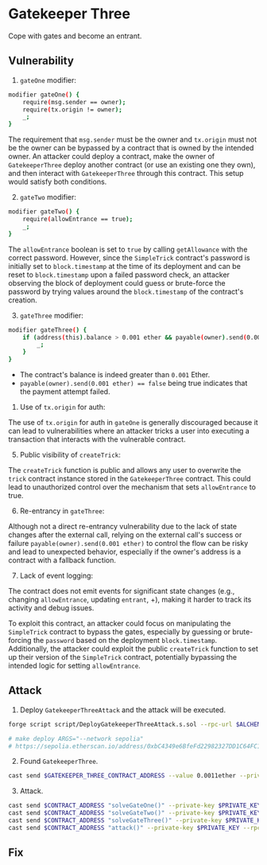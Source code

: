 # Gatekeeper Three

Cope with gates and become an entrant.

## Vulnerability

1. `gateOne` modifier:
   
```bash
modifier gateOne() {
    require(msg.sender == owner);
    require(tx.origin != owner);
    _;
}
```
The requirement that `msg.sender` must be the owner and `tx.origin` must not be the owner can be bypassed by a contract that is owned by the intended owner. An attacker could deploy a contract, make the owner of `GatekeeperThree` deploy another contract (or use an existing one they own), and then interact with `GatekeeperThree` through this contract. This setup would satisfy both conditions.

2. `gateTwo` modifier:

```bash
modifier gateTwo() {
    require(allowEntrance == true);
    _;
}
```

The `allowEntrance` boolean is set to `true` by calling `getAllowance` with the correct password. However, since the `SimpleTrick` contract's password is initially set to `block.timestamp` at the time of its deployment and can be reset to `block.timestamp` upon a failed password check, an attacker observing the block of deployment could guess or brute-force the password by trying values around the `block.timestamp` of the contract's creation.

3. `gateThree` modifier:

```bash
modifier gateThree() {
    if (address(this).balance > 0.001 ether && payable(owner).send(0.001 ether) == false) {
        _;
    }
}
```

- The contract's balance is indeed greater than `0.001` Ether.
- `payable(owner).send(0.001 ether) == false` being true indicates that the payment attempt failed.

1. Use of `tx.origin` for auth:

The use of `tx.origin` for auth in `gateOne` is generally discouraged because it can lead to vulnerabilities where an attacker tricks a user into executing a transaction that interacts with the vulnerable contract.

5. Public visibility of `createTrick`:

The `createTrick` function is public and allows any user to overwrite the `trick` contract instance stored in the `GatekeeperThree` contract. This could lead to unauthorized control over the mechanism that sets `allowEntrance` to true.

6. Re-entrancy in `gateThree`:

Although not a direct re-entrancy vulnerability due to the lack of state changes after the external call, relying on the external call's success or failure `payable(owner).send(0.001 ether)` to control the flow can be risky and lead to unexpected behavior, especially if the owner's address is a contract with a fallback function.

7. Lack of event logging:

The contract does not emit events for significant state changes (e.g., changing `allowEntrance`, updating `entrant`, +), making it harder to track its activity and debug issues.

To exploit this contract, an attacker could focus on manipulating the `SimpleTrick` contract to bypass the gates, especially by guessing or brute-forcing the `password` based on the deployment `block.timestamp`. Additionally, the attacker could exploit the public `createTrick` function to set up their version of the `SimpleTrick` contract, potentially bypassing the intended logic for setting `allowEntrance`.

## Attack

1. Deploy `GatekeeperThreeAttack` and the attack will be executed.

```bash
forge script script/DeployGatekeeperThreeAttack.s.sol --rpc-url $ALCHEMY_RPC_URL --private-key $PRIVATE_KEY --broadcast --verify --etherscan-api-key $ETHERSCAN_API_KEY -vvvv --legacy

# make deploy ARGS="--network sepolia"
# https://sepolia.etherscan.io/address/0xbC4349e6BfeFd22982327DD1C64FC1c5BF4Ba874
```

2. Found `GatekeeperThree`.

```bash
cast send $GATEKEEPER_THREE_CONTRACT_ADDRESS --value 0.0011ether --private-key $PRIVATE_KEY --rpc-url $ALCHEMY_RPC_URL --legacy
```

3. Attack.

```bash
cast send $CONTRACT_ADDRESS "solveGateOne()" --private-key $PRIVATE_KEY --rpc-url $ALCHEMY_RPC_URL --legacy
cast send $CONTRACT_ADDRESS "solveGateTwo()" --private-key $PRIVATE_KEY --rpc-url $ALCHEMY_RPC_URL --legacy
cast send $CONTRACT_ADDRESS "solveGateThree()" --private-key $PRIVATE_KEY --rpc-url $ALCHEMY_RPC_URL --legacy
cast send $CONTRACT_ADDRESS "attack()" --private-key $PRIVATE_KEY --rpc-url $ALCHEMY_RPC_URL --legacy
```

## Fix

